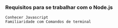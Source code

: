 ### Requisitos para se trabalhar com o Node.js

```
Conhecer Javascript
Familiaridade com Comandos de terminal


```